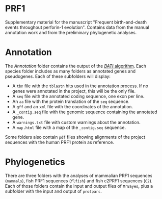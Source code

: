 # PRF1
Supplementary material for the manuscript "Frequent birth-and-death events throughout perforin-1 evolution". Contains data from the manual annotation work and from the preliminary phylogenetic analyses.
# Annotation
The *Annotation* folder contains the output of the [*BATI* algorithm](http://degradome.uniovi.es/downloads.html). Each species folder includes as many folders as annotated genes and pseudogenes. Each of these subfolders will display:

* A `tbn` file with the `tblastn` hits used in the annotation process. If no genes were annotated in the project, this will be the only file.
* A `seq` file with the annotated coding sequence, one exon per line.
* An `aa` file with the protein translation of the `seq` sequence.
* A `gff` and an `xml` file with the coordinates of the annotation.
* A `_contig.seq` file with the genomic sequence containing the annotated gene.
* A `warnings.txt` file with custom warnings about the annotation.
* A `map.html` file with a map of the `_contig.seq` sequence.

Some folders also contain `pdf` files showing alignments of the project sequences with the human PRF1 protein as reference.

# Phylogenetics
There are three folders with the analyses of mammalian PRF1 sequences (`mammals`), fish PRF1 sequences (`flfish`) and fish c2PRF1 sequences (`C2`). Each of those folders contain the input and output files of `MrBayes`, plus a subfolder with the input and output of `protpars`.
